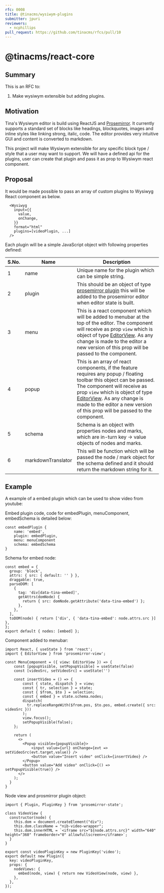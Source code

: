 ```yaml
---
rfc: 0008
title: @tinacms/wysiwym-plugins
submitter: jpuri
reviewers:
  - ncphillips
pull_request: https://github.com/tinacms/rfcs/pull/10
---
```


# @tinacms/react-core

## Summary

This is an RFC to:

1. Make wysiwym extensible but adding plugins.

## Motivation

Tina's Wysiwym editor is build using ReactJS and [Prosemirror](https://prosemirror.net/). It currently supports a standard set of blocks like headings, blockquotes, images and inline styles like linking strong, italic, code. The editor provides very intuitive GUI and content is converted to markdown.

This project will make Wysiwym extensible for any specific block type / style that a user may want to support. We will have a defined api for the plugins, user can create that plugin and pass it as prop to Wysiwym react component.

## Proposal

It would be made possible to pass an array of custom plugins to Wysiwyg React component as below.

```
  <Wysiwyg
    input={{
      value,
      onChange,
    }}
    format="html"
    plugins=[videoPlugin, ...]
  />
```

Each plugin will be a simple JavaScript object with following properties defined:

| S.No. | Name               | Description                                                                                                                                                                                                                                                                                                                                              |
| ----- | ------------------ | -------------------------------------------------------------------------------------------------------------------------------------------------------------------------------------------------------------------------------------------------------------------------------------------------------------------------------------------------------- |
| 1     | name               | Unique name for the plugin which can be simple string.                                                                                                                                                                                                                                                                                                   |
| 2     | plugin             | This should be an object of type [prosemirror plugin](https://prosemirror.net/docs/ref/#state.Plugin) this will be added to the prosemirror editor when editor state is built.                                                                                                                                                                           |
| 3     | menu               | This is a react component which will be added to menubar at the top of the editor. The component will receive as prop `view` which is object of type [EditorView](https://prosemirror.net/docs/ref/#view.EditorView). As any change is made to the editor a new version of this prop will be passed to the component.                                    |
| 4     | popup              | This is an array of react components, if the feature requires any popup / floating toolbar this object can be passed. The component will receive as prop `view` which is object of type [EditorView](https://prosemirror.net/docs/ref/#view.EditorView). As any change is made to the editor a new version of this prop will be passed to the component. |
| 5     | schema             | Schema is an object with properties nodes and marks, which are in-turn key -> value objects of nodes and marks.                                                                                                                                                                                                                                          |
| 6     | markdownTranslator | This will be function which will be passed the node / mark object for the schema defined and it should return the markdown string for it.                                                                                                                                                                                                                |

## Example

A example of a embed plugin which can be used to show video from youtube:

Embed plugin code, code for embedPlugin, menuComponent, embedSchema is detailed below:

```
const embedPlugin {
    name: 'embed',
    plugin: embedPlugin,
    menu: menuComponent
    schema: embedSchema
}
```

Schema for embed node:

```
const embed = {
  group: 'block',
  attrs: { src: { default: '' } },
  draggable: true,
  parseDOM: [
    {
      tag: 'div[data-tina-embed]',
      getAttrs(domNode) {
        return { src: domNode.getAttribute('data-tina-embed') };
      },
    },
  ],
  toDOM(node) { return ['div', { 'data-tina-embed': node.attrs.src }] },
};
export default { nodes: [embed] };
```

Component added to menubar:

```
import React, { useState } from 'react';
import { EditorView } from 'prosemirror-view';

const MenuComponent = ({ view: EditorView }) => {
    const [popupVisible, setPopupVisible] = useState(false)
    const [videoSrc, setVideoSrc] = useState('')

    const insertVideo = () => {
        const { state, dispatch } = view;
        const { tr, selection } = state;
        const { $from, $to } = selection;
        const { embed } = state.schema.nodes;
        dispatch(
          tr.replaceRangeWith($from.pos, $to.pos, embed.create({ src: videoSrc }))
        );
        view.focus();
        setPopupVisible(false);
    };

    return (
      <>
        <Popup visible={popupVisible}>
            <input value={url} onChange={evt => setVideoSrc(evt.target.value)} />
            <button value="Insert video" onClick={insertVideo} />
        </Popup>
        <button value="Add video" onClick={() => setPopupVisible(true)} />
      </>
    );
  }
}
```

Node view and prosmirror plugin object:

```
import { Plugin, PluginKey } from 'prosemirror-state';

class VideoView {
  constructor(node) {
    this.dom = document.createElement("div");
    this.dom.className = "nib-video-wrapper";
    this.dom.innerHTML = `<iframe src="${node.attrs.src}" width="640" height="360" frameborder="0" allowfullscreen></iframe>`;
  }
}

export const videoPluginKey = new PluginKey('video');
export default new Plugin({
  key: videoPluginKey,
  props: {
    nodeViews: {
      embed(node, view) { return new VideoView(node, view) },
    },
  },
});
```
